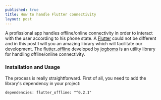 ```yaml
---
published: true
title: How to handle Flutter connectivity
layout: post
---
```


A profissional app handles offline/online connectivity in order to interact with the user according to his phone state. 
A [Flutter] could not be different and in this post I will you an amazing library which will facilitate our development.
The [flutter_offline] developed by [jogboms] is an utility library for handling offline/online connectivity. 

### Installation and Usage

The process is really straightforward. First of all, you need to add the library's dependency in your project:

`dependencies:
  flutter_offline: "^0.2.1"`

<script src="https://gist.github.com/maikotrindade/11bf4e8c34881f74db35f22ff724ebd2.js"></script>

[Flutter]: https://flutter.io/
[flutter_offline]: https://github.com/jogboms/flutter_offline
[jogboms]: https://github.com/jogboms
